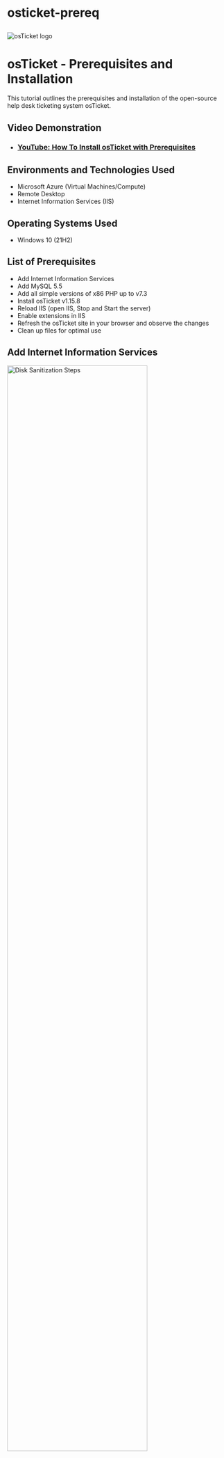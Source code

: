 # osticket-prereq<p align="center">
<img src="https://i.imgur.com/Clzj7Xs.png" alt="osTicket logo"/>
</p>

<h1>osTicket - Prerequisites and Installation</h1>
This tutorial outlines the prerequisites and installation of the open-source help desk ticketing system osTicket.<br />


<h2>Video Demonstration</h2>

- ### [YouTube: How To Install osTicket with Prerequisites](https://youtu.be/K7T_JjvEamg)

<h2>Environments and Technologies Used</h2>

- Microsoft Azure (Virtual Machines/Compute)
- Remote Desktop
- Internet Information Services (IIS)

<h2>Operating Systems Used </h2>

- Windows 10</b> (21H2)

<h2>List of Prerequisites</h2>

- Add Internet Information Services
- Add MySQL 5.5
- Add all simple versions of x86 PHP up to v7.3
- Install osTicket v1.15.8
- Reload IIS (open IIS, Stop and Start the server) 
- Enable extensions in IIS
- Refresh the osTicket site in your browser and observe the changes
- Clean up files for optimal use

<h2>Add Internet Information Services</h2>

<p>
<img src="https://i.imgur.com/zHQ3ykz.png" height="80%" width="80%" alt="Disk Sanitization Steps"/>
</p>
<p>
Step 1
  Install or enable IIS by opening the control panel. IIS will will enable a web server on your computer to run osTicket from the web. You can do this by typing "control panel" from your search bar within your task bar at the bottom of your desktop. 
</p>
<br />

<p>
<img src="https://i.imgur.com/q3gcFY4.png" height="80%" width="80%" alt="Disk Sanitization Steps"/>
</p>
<p>
Go to Programs and select uninstall program.
</p>
<br />

<p>
<img src="https://i.imgur.com/EK6kueJ.png" height="80%" width="80%" alt="Disk Sanitization Steps"/>
</p>
<p>
Once you on the uninstall or change a program screen. Select Turn Windows features on or off on the right. 
</p>
<br />
</p>
<br />
<p>
<img src="https://i.imgur.com/GR02SGf.png" height="80%" width="80%" alt="Disk Sanitization Steps"/>
</p>
<p>
Select the Internet Information Services radio button in the dialog box and click Ok. 
</p>
<br />
<p>
<img src="https://i.imgur.com/77d9lAc.png" height="80%" width="80%" alt="Disk Sanitization Steps"/>
</p>
<p>
Once IIS has been installed, search the internet for Microsoft Web Platform Installer and download this extension.  You will need it to install the remaining software needed to install osTicket. 
</p>
<br />

<h3>Add MySQL 5.5</h3>
<p>
<img src="https://i.imgur.com/THXv7zF.png" height="80%" width="80%" alt="Disk Sanitization Steps"/>
</p>
<br />

<h3>Add all simple versions of x86 PHP up to v7.3</h3>

<p>
<img src="https://i.imgur.com/X7Fu35v.png" height="80%" width="80%" alt="Disk Sanitization Steps"/>
</p>
<p>
Search the web and install: "Web Platform Installer" & open "Web Platform Installer". In the dialog box, search Web Platform Installer to add "MySQL 5.5" & search to add all simple versions of (x86) PHP up until 7.3. 
</p>
<br />
<p>
<img src="https://i.imgur.com/gWpbvb3.png" height="80%" width="80%" alt="Disk Sanitization Steps"/>
</p>
<p>
Create a username and password when asked to finish installation. 
</p>
<br />
<p>
<img src="https://i.imgur.com/HTBMgNO.png" height="80%" width="80%" alt="Disk Sanitization Steps"/>
</p>
<p>
Web installer will attempt to finish installing all of the prerequistes that are checked (some of the downloads will fail, just manually download C++ redistribuable & PHP Manager via files found online). Continue to finish with installation. Find and install "PHP Manager" version 7.3.8 & version 1.5.0.
</p>
<br />
<p>
<img src="https://i.imgur.com/Pkh9Y3s.png" height="80%" width="80%" alt="Disk Sanitization Steps"/>
</p>
<p>
Install Microsoft Visual C++ 
</p>
<br />
<p>
<img src="https://i.imgur.com/xcIWPE5.png" height="80%" width="80%" alt="Disk Sanitization Steps"/>
</p>
<p>
Install PHP Manager
</p>
<br />

<h3>Install osTicket v1.15.8</h3>

<p>
<img src="https://i.imgur.com/eqFSUiY.png" height="80%" width="80%" alt="Disk Sanitization Steps"/>
</p>
<p>
Installation errors should be fixed at this point.  Download and install the osTicket software.  You will need to extract the zip file once downloaded. 
</p>
<br />
<p>
<img src="https://i.imgur.com/UPXpiYv.png" height="80%" width="80%" alt="Disk Sanitization Steps"/>
</p>
<p>
Once osTicket has been installed, open the download folder and copy it into your wwwroot folder that was created from IIS and rename the folder from upload to osTicket. filepath ThisPC/Windows (C:)/inetpub/wwwroot
</p>
<br />
<p>
<img src="https://i.imgur.com/mzNsDKY.png" height="80%" width="80%" alt="Disk Sanitization Steps"/>
</p>
<p>
Rename the upload folder to osTicket in the wwwroot folder
</p>
<br />

<h3>Reload IIS (open IIS, Stop and Start the server)</h3>

<p>
<img src="https://i.imgur.com/oXT19Dq.png" height="80%" width="80%" alt="Disk Sanitization Steps"/>
</p>
<p>
Go to -->Taskbar-->Type IIS in the searchbar and open the program-->You will need to restart the web server by selecting the browse 80 folder in the connections folder. -->Sites-->osTicket-->browse80-->stop-->restart
</p>
<br />


<p>
<img src="https://i.imgur.com/5gIVfsA.png" height="80%" width="80%" alt="Disk Sanitization Steps"/>
</p>
<p>
If the program was properly installed, you will see this prerequesite screen.  If not, please go back and install the missing php, C++, or php manager.  We will now enable eextensions. 
</p>
<br />

<h3>Enable extensions in IIS</h3>

<p>
<img src="https://i.imgur.com/udxfNHH.png" height="80%" width="80%" alt="Disk Sanitization Steps"/>
</p>
<p>
Enable the following extenions, php_imap.dll, php_intl.dll, and php_opcache.  Please refresh the osTicket site and oberve the changes. 
</p>
<br />
<br />
<p>
<img src="https://i.imgur.com/9Jyrbzi.png" height="80%" width="80%" alt="Disk Sanitization Steps"/>
</p>
<p>
Go to C:-->inetpub-->wwwroot-->osTicket-->include and right-click the ost-sampleconfig.php file and rename it to ost-config.php
</p>
<br />
<br />
<p>
<img src="https://i.imgur.com/uZR6cvY.png" height="80%" width="80%" alt="Disk Sanitization Steps"/>
</p>
<p>
Enable automatic permissions for everyone in this file by right-clicking on the file and select -->Properties-->Advanced-->Disable inheritance-->type everyone in the next dialog box-->selct the Full Access radio button-->Select the Apply button-->Select the Ok button 
</p>
<br />
<br />
<p>
<img src="https://i.imgur.com/8fczdiw.png" height="80%" width="80%" alt="Disk Sanitization Steps"/>
</p>
<p>
Download and install HeidiSQL for osTicket to have a client database that connects to MySQL that was installed previously. 
</p>
<br />
<br />
<p>
<img src="https://i.imgur.com/EP3idvb.png" height="80%" width="80%" alt="Disk Sanitization Steps"/>
</p>
<p>
To create a database, you will need the username and password that was used to install MySQL.  Create a new database by right-clicking on SSS-->New-->Database-->> name your database osTicket and click Ok.
</p>
<br />
<br />
<p>
<img src="https://i.imgur.com/KWNWOKb.png" height="80%" width="80%" alt="Disk Sanitization Steps"/>
</p>
<p>
Go to your osTicket installer in your browser tab and fill out the following information in the fields.  --> System Settings-->Admin User-->Database Settings--> Click on "Install Now" 
</p>
<br />

<h3>Refresh the osTicket site in your browser and observe the changes</h3>

<p>
<img src="https://i.imgur.com/8G89n6U.png" height="80%" width="80%" alt="Disk Sanitization Steps"/>
</p>
<p>
This screen will show a successful installation of osTicket
</p>
<br />
<h3>Clean up files for optimal use</h3>

<p>
<img src="https://i.imgur.com/KTZ9fhl.png" height="80%" width="80%" alt="Disk Sanitization Steps"/>
</p>
<p>
Lastly, we will clean up some files during installation to prevent future performance issues with osTicket. Go to your C:-->inetpub-->wwwroog-->osTicket and delete the setup file
</p>
<br />
<br />
<p>
<img src="https://i.imgur.com/nacJmFL.png" height="80%" width="80%" alt="Disk Sanitization Steps"/>
</p>
<p>
Go to C:-->Inetpub-->wwwroot-->osTicket-->inlclude and right click on ost-config.php and select securities tab-->advanced-->click edit to change permissions for everyone to only have read & execute by deselecting the radio buttons.  Click on apply-->Ok
